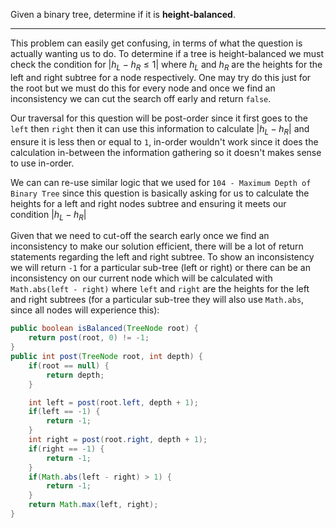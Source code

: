 Given a binary tree, determine if it is **height-balanced**.
***
This problem can easily get confusing, in terms of what the question is actually wanting us to do. To determine if a tree is height-balanced we must check the condition for $|h_{L} - h_{R} \leq 1|$ where $h_{L}$ and $h_{R}$ are the heights for the left and right subtree for a node respectively. One may try do this just for the root but we must do this for every node and once we find an inconsistency we can cut the search off early and return `false`.

Our traversal for this question will be post-order since it first goes to the `left` then `right` then it can use this information to calculate $|h_{L} - h_{R}|$ and ensure it is less then or equal to `1`, in-order wouldn't work since it does the calculation in-between the information gathering so it doesn't makes sense to use in-order.

We can can re-use similar logic that we used for `104 - Maximum Depth of Binary Tree` since this question is basically asking for us to calculate the heights for a left and right nodes subtree and ensuring it meets our condition $|h_{L} - h_{R}|$

Given that we need to cut-off the search early once we find an inconsistency to make our solution efficient, there will be a lot of return statements regarding the left and right subtree. To show an inconsistency we will return `-1` for a particular sub-tree (left or right) or there can be an inconsistency on our current node which will be calculated with `Math.abs(left - right)` where `left` and `right` are the heights for the left and right subtrees (for a particular sub-tree they will also use `Math.abs`, since all nodes will experience this):
```java
public boolean isBalanced(TreeNode root) {
	return post(root, 0) != -1;
}
public int post(TreeNode root, int depth) {
	if(root == null) {
		return depth;
	}

	int left = post(root.left, depth + 1);
	if(left == -1) {
		return -1;
	}
	int right = post(root.right, depth + 1);
	if(right == -1) {
		return -1;
	}
	if(Math.abs(left - right) > 1) {
		return -1;
	}
	return Math.max(left, right);
}
```








